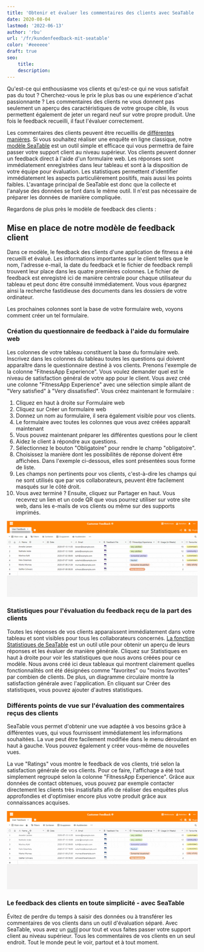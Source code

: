 ```yaml
---
title: 'Obtenir et évaluer les commentaires des clients avec SeaTable | SeaTable'
date: 2020-08-04
lastmod: '2022-06-13'
author: 'rbu'
url: '/fr/kundenfeedback-mit-seatable'
color: '#eeeeee'
draft: true
seo:
    title:
    description:
---
```


Qu'est-ce qui enthousiasme vos clients et qu'est-ce qui ne vous satisfait pas du tout ? Cherchez-vous le prix le plus bas ou une expérience d'achat passionnante ? Les commentaires des clients ne vous donnent pas seulement un aperçu des caractéristiques de votre groupe cible, ils vous permettent également de jeter un regard neuf sur votre propre produit. Une fois le feedback recueilli, il faut l'évaluer correctement.

Les commentaires des clients peuvent être recueillis de [différentes manières](https://blog.hubspot.de/service/kundenfeedback). Si vous souhaitez réaliser une enquête en ligne classique, notre [modèle SeaTable](https://seatable.io/fr/modele/ku9n1tyosmmho-8trn7rdg/) est un outil simple et efficace qui vous permettra de faire passer votre support client au niveau supérieur. Vos clients peuvent donner un feedback direct à l'aide d'un formulaire web. Les réponses sont immédiatement enregistrées dans leur tableau et sont à la disposition de votre équipe pour évaluation. Les statistiques permettent d'identifier immédiatement les aspects particulièrement positifs, mais aussi les points faibles. L'avantage principal de SeaTable est donc que la collecte et l'analyse des données se font dans le même outil. Il n'est pas nécessaire de préparer les données de manière compliquée.

Regardons de plus près le modèle de feedback des clients :

## Mise en place de notre modèle de feedback client

Dans ce modèle, le feedback des clients d'une application de fitness a été recueilli et évalué. Les informations importantes sur le client telles que le nom, l'adresse e-mail, la date du feedback et le fichier de feedback rempli trouvent leur place dans les quatre premières colonnes. Le fichier de feedback est enregistré ici de manière centrale pour chaque utilisateur du tableau et peut donc être consulté immédiatement. Vous vous épargnez ainsi la recherche fastidieuse des documents dans les dossiers de votre ordinateur.

Les prochaines colonnes sont la base de votre formulaire web, voyons comment créer un tel formulaire.

### Création du questionnaire de feedback à l'aide du formulaire web

Les colonnes de votre tableau constituent la base du formulaire web. Inscrivez dans les colonnes du tableau toutes les questions qui doivent apparaître dans le questionnaire destiné à vos clients. Prenons l'exemple de la colonne "FitnessApp Experience". Vous voulez demander quel est le niveau de satisfaction général de votre app pour le client. Vous avez créé une colonne "FitnessApp Experience" avec une sélection simple allant de "Very satisfied" à "Very dissatisfied". Vous créez maintenant le formulaire :

1. Cliquez en haut à droite sur Formulaire web
2. Cliquez sur Créer un formulaire web
3. Donnez un nom au formulaire, il sera également visible pour vos clients.
4. Le formulaire avec toutes les colonnes que vous avez créées apparaît maintenant
5. Vous pouvez maintenant préparer les différentes questions pour le client
6. Aidez le client à répondre aux questions.
7. Sélectionnez le bouton "Obligatoire" pour rendre le champ "obligatoire".
8. Choisissez la manière dont les possibilités de réponse doivent être affichées. Dans l'exemple ci-dessous, elles sont présentées sous forme de liste.
9. Les champs non pertinents pour vos clients, c'est-à-dire les champs qui ne sont utilisés que par vos collaborateurs, peuvent être facilement masqués sur le côté droit.
10. Vous avez terminé ? Ensuite, cliquez sur Partager en haut. Vous recevrez un lien et un code QR que vous pourrez utiliser sur votre site web, dans les e-mails de vos clients ou même sur des supports imprimés.

![Création d'un formulaire web de feedback client](images/Kundenfeedback-Formularerstellung-langsamer-1.gif)

### Statistiques pour l'évaluation du feedback reçu de la part des clients

Toutes les réponses de vos clients apparaissent immédiatement dans votre tableau et sont visibles pour tous les collaborateurs concernés. [La fonction Statistiques de SeaTable](https://seatable.io/fr/docs/handbuch/seatable-nutzen/statistiken/) est un outil utile pour obtenir un aperçu de leurs réponses et les évaluer de manière générale. Cliquez sur Statistiques en haut à droite pour voir les statistiques que nous avons créées pour ce modèle. Nous avons créé ici deux tableaux qui montrent clairement quelles fonctionnalités ont été désignées comme "favorites" ou "moins favorites" par combien de clients. De plus, un diagramme circulaire montre la satisfaction générale avec l'application. En cliquant sur Créer des statistiques, vous pouvez ajouter d'autres statistiques.

### Différents points de vue sur l'évaluation des commentaires reçus des clients

SeaTable vous permet d'obtenir une vue adaptée à vos besoins grâce à différentes vues, qui vous fournissent immédiatement les informations souhaitées. La vue peut être facilement modifiée dans le menu déroulant en haut à gauche. Vous pouvez également y créer vous-même de nouvelles vues.

La vue "Ratings" vous montre le feedback de vos clients, trié selon la satisfaction générale de vos clients. Pour ce faire, l'affichage a été tout simplement regroupé selon la colonne "FitnessApp Experience". Grâce aux données de contact obtenues, vous pouvez par exemple contacter directement les clients très insatisfaits afin de réaliser des enquêtes plus approfondies et d'optimiser encore plus votre produit grâce aux connaissances acquises.

![](images/Kundenfeedback-unterschiedliche-Ansichten-langsamer-1.gif)

### Le feedback des clients en toute simplicité - avec SeaTable

Évitez de perdre du temps à saisir des données ou à transférer les commentaires de vos clients dans un outil d'évaluation séparé. Avec SeaTable, vous avez un [outil](https://seatable.io/fr/modele/ku9n1tyosmmho-8trn7rdg/) pour tout et vous faites passer votre support client au niveau supérieur. Tous les commentaires de vos clients en un seul endroit. Tout le monde peut le voir, partout et à tout moment.
